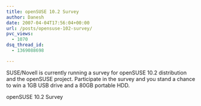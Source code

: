 ```yaml
---
title: openSUSE 10.2 Survey
author: Danesh
date: 2007-04-04T17:56:04+00:00
url: /posts/opensuse-102-survey/
pvc_views:
  - 1070
dsq_thread_id:
  - 1369088698

---
```

SUSE/Novell is currently running a survey for openSUSE 10.2 distribution and the openSUSE project. Participate in the survey and you stand a chance to win a 1GB USB drive and a 80GB portable HDD.

openSUSE 10.2 Survey